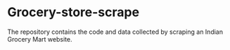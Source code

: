 # Grocery-store-scrape
The repository contains the code and data collected by scraping an Indian Grocery Mart website.
